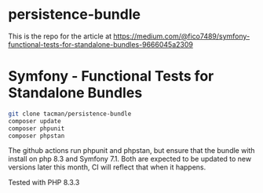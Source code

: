 # persistence-bundle

This is the repo for the article at  https://medium.com/@fico7489/symfony-functional-tests-for-standalone-bundles-9666045a2309

# Symfony - Functional Tests for Standalone Bundles

```bash
git clone tacman/persistence-bundle
composer update
composer phpunit
composer phpstan
```

The github actions run phpunit and phpstan, but ensure that the bundle with install on php 8.3 and Symfony 7.1.  Both are expected to be updated to new versions later this month, CI will reflect that when it happens.


Tested with PHP 8.3.3
